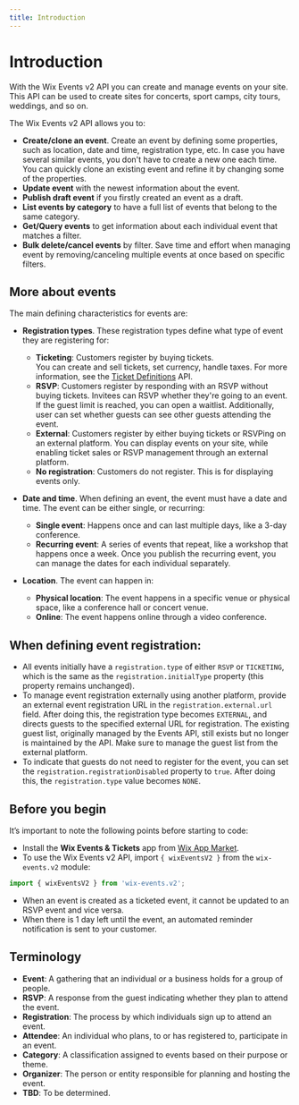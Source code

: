 ```yaml
---
title: Introduction
---
```

# Introduction

With the Wix Events v2 API you can create and manage events on your site. This API can be used to create sites for concerts, sport camps, city tours, weddings, and so on.    

The Wix Events v2 API allows you to:  

- **Create/clone an event**. Create an event by defining some properties, such as location, date and time, registration type, etc. In case you have several similar events, you don't have to create a new one each time. You can quickly clone an existing event and refine it by changing some of the properties.
- **Update event** with the newest information about the event.
- **Publish draft event** if you firstly created an event as a draft.
- **List events by category** to have a full list of events that belong to the same category.
- **Get/Query events** to get information about each individual event that matches a filter.
- **Bulk delete/cancel events** by filter. Save time and effort when managing event by removing/canceling multiple events at once based on specific filters.

## More about events

The main defining characteristics for events are:

- **Registration types**. These registration types define what type of event they are registering for:
    - **Ticketing**: Customers register by buying tickets.  
    You can create and sell tickets, set currency, handle taxes. For more information, see the [Ticket Definitions](https://www.wix.com/velo/reference/wix-events-v2/ticketdefinitionsv2/introduction) API.
    - **RSVP**: Customers register by responding with an RSVP without buying tickets. Invitees can RSVP whether they're going to an event.  
    If the guest limit is reached, you can open a waitlist. Additionally, user can set whether guests can see other guests attending the event.
    - **External**: Customers register by either buying tickets or RSVPing on an external platform.
    You can display events on your site, while enabling ticket sales or RSVP management through an external platform.
    - **No registration**: Customers do not register. This is for displaying events only.

- **Date and time**. When defining an event, the event must have a date and time. The event can be either single, or recurring:
    - **Single event**: Happens once and can last multiple days, like a 3-day conference.
    - **Recurring event**: A series of events that repeat, like a workshop that happens once a week. Once you publish the recurring event, you can manage the dates for each individual separately.

- **Location**. The event can happen in:
    - **Physical location**: The event happens in a specific venue or physical space, like a conference hall or concert venue.
    - **Online**: The event happens online through a video conference.

## When defining event registration:

- All events initially have a `registration.type` of either `RSVP` or `TICKETING`, which is the same as the `registration.initialType` property (this property remains unchanged). 
- To manage event registration externally using another platform, provide an external event registration URL in the `registration.external.url` field. After doing this, the registration type becomes `EXTERNAL`, and directs guests to the specified external URL for registration. The existing guest list, originally managed by the Events API, still exists but no longer is maintained by the API. Make sure to manage the guest list from the external platform.
- To indicate that guests do not need to register for the event, you can set the `registration.registrationDisabled` property to `true`. After doing this, the `registration.type` value becomes `NONE`.

## Before you begin

It’s important to note the following points before starting to code:  

- Install the **Wix Events & Tickets** app from [Wix App Market](https://www.wix.com/app-market/wix-events?referral=category&appIndex=5&referralTag=booking--events).
- To use the Wix Events v2 API, import `{ wixEventsV2 }` from the `wix-events.v2` module:

```javascript
import { wixEventsV2 } from 'wix-events.v2';
```

- When an event is created as a ticketed event, it cannot be updated to an RSVP event and vice versa.
- When there is 1 day left until the event, an automated reminder notification is sent to your customer.

## Terminology

- **Event**: A gathering that an individual or a business holds for a group of people.
- **RSVP**: A response from the guest indicating whether they plan to attend the event.
- **Registration**: The process by which individuals sign up to attend an event.  
- **Attendee**: An individual who plans, to or has registered to, participate in an event.
- **Category**: A classification assigned to events based on their purpose or theme.
- **Organizer**: The person or entity responsible for planning and hosting the event.
- **TBD**: To be determined.